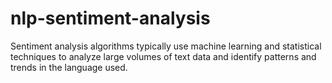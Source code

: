 # nlp-sentiment-analysis
Sentiment analysis algorithms typically use machine learning and statistical techniques to analyze large volumes of text data and identify patterns and trends in the language used.
